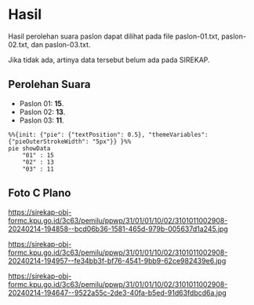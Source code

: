 # Hasil

Hasil perolehan suara paslon dapat dilihat pada file paslon-01.txt, paslon-02.txt, dan paslon-03.txt.

Jika tidak ada, artinya data tersebut belum ada pada SIREKAP.

## Perolehan Suara

 * Paslon 01: **15**.
 * Paslon 02: **13**.
 * Paslon 03: **11**.

```mermaid
%%{init: {"pie": {"textPosition": 0.5}, "themeVariables": {"pieOuterStrokeWidth": "5px"}} }%%
pie showData
    "01" : 15
    "02" : 13
    "03" : 11
```
## Foto C Plano

https://sirekap-obj-formc.kpu.go.id/3c63/pemilu/ppwp/31/01/01/10/02/3101011002908-20240214-194858--bcd06b36-1581-465d-979b-005637d1a245.jpg

https://sirekap-obj-formc.kpu.go.id/3c63/pemilu/ppwp/31/01/01/10/02/3101011002908-20240214-194957--fe34bb3f-bf76-4541-9bb9-62ce982439e6.jpg

https://sirekap-obj-formc.kpu.go.id/3c63/pemilu/ppwp/31/01/01/10/02/3101011002908-20240214-194647--9522a55c-2de3-40fa-b5ed-91d63fdbcd6a.jpg
